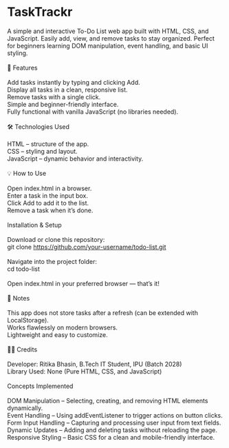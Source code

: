 # TaskTrackr
A simple and interactive To-Do List web app built with HTML, CSS, and JavaScript.
Easily add, view, and remove tasks to stay organized. Perfect for beginners learning DOM manipulation, event handling, and basic UI styling.
<br><br>
🚀 Features
<br><br>
Add tasks instantly by typing and clicking Add.
<br>
Display all tasks in a clean, responsive list.
<br>
Remove tasks with a single click.
<br>
Simple and beginner-friendly interface.
<br>
Fully functional with vanilla JavaScript (no libraries needed).
<br><br>
🛠️ Technologies Used
<br><br>
HTML – structure of the app.
<br>
CSS – styling and layout.
<br>
JavaScript – dynamic behavior and interactivity.
<br><br>
💡 How to Use
<br><br>
Open index.html in a browser.
<br>
Enter a task in the input box.
<br>
Click Add to add it to the list.
<br>
Remove a task when it’s done.
<br><br>
Installation & Setup
<br><br>
Download or clone this repository:
<br>
git clone https://github.com/your-username/todo-list.git
<br><br>
Navigate into the project folder:
<br>
cd todo-list
<br><br>
Open index.html in your preferred browser — that’s it!
<br><br>
📝 Notes
<br><br>
This app does not store tasks after a refresh (can be extended with LocalStorage).
<br>
Works flawlessly on modern browsers.
<br>
Lightweight and easy to customize.
<br><br>
👨‍💻 Credits
<br><br>
Developer: Ritika Bhasin, B.Tech IT Student, IPU (Batch 2028)<br>
Library Used: None (Pure HTML, CSS, and JavaScript)
<br><br>
Concepts Implemented
<br><br>
DOM Manipulation – Selecting, creating, and removing HTML elements dynamically.
<br>
Event Handling – Using addEventListener to trigger actions on button clicks.
<br>
Form Input Handling – Capturing and processing user input from text fields.
<br>
Dynamic Updates – Adding and deleting tasks without reloading the page.
<br>
Responsive Styling – Basic CSS for a clean and mobile-friendly interface.
